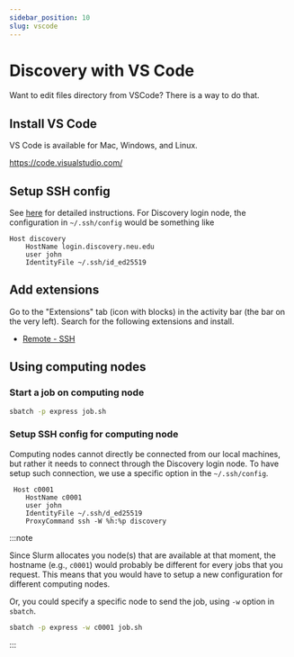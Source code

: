 ```yaml
---
sidebar_position: 10
slug: vscode
---
```


# Discovery with VS Code
Want to edit files directory from VSCode? There is a way to do that.

## Install VS Code
VS Code is available for Mac, Windows, and Linux.

https://code.visualstudio.com/

## Setup SSH config
See [here](/docs/computation/unix/ssh#setting-up-ssh-config) for detailed instructions.
For Discovery login node, the configuration in `~/.ssh/config` would be something like
```title="~/.ssh/config"
Host discovery
    HostName login.discovery.neu.edu
    user john
    IdentityFile ~/.ssh/id_ed25519
```

## Add extensions
Go to the "Extensions" tab (icon with blocks) in the activity bar (the bar on the very left). Search for the following extensions and install.
- [Remote - SSH](https://marketplace.visualstudio.com/items?itemName=ms-vscode-remote.remote-ssh)


## Using computing nodes

### Start a job on computing node
```sh
sbatch -p express job.sh
```

### Setup SSH config for computing node
Computing nodes cannot directly be connected from our local machines, but rather it needs to connect through the Discovery login node. To have setup such connection, we use a specific option in the `~/.ssh/config`.
```title="~/.ssh/config"
 Host c0001
    HostName c0001
    user john
    IdentityFile ~/.ssh/d_ed25519
    ProxyCommand ssh -W %h:%p discovery
```

:::note

Since Slurm allocates you node(s) that are available at that moment, the hostname (e.g., `c0001`) would probably be different for every jobs that you request. This means that you would have to setup a new configuration for different computing nodes.

Or, you could specify a specific node to send the job, using `-w` option in `sbatch`.
```sh
sbatch -p express -w c0001 job.sh
```
:::
